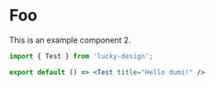 # Foo

This is an example component 2.

```jsx
import { Test } from 'lucky-design';

export default () => <Test title="Hello dumi!" />
```
